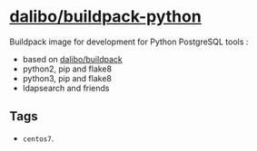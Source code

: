 # [dalibo/buildpack-python](https://hub.docker.com/r/dalibo/buildpack-python)

Buildpack image for development for Python PostgreSQL tools :

- based on [dalibo/buildpack](https://github.com/dalibo/docker-buildpack)
- python2, pip and flake8
- python3, pip and flake8
- ldapsearch and friends


## Tags

- `centos7`.
